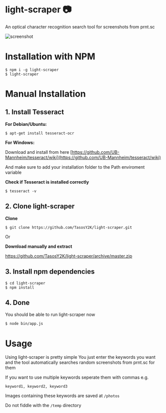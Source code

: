# light-scraper 📷

An optical character recognition search tool for screenshots from prnt.sc

![screenshot](https://user-images.githubusercontent.com/29873078/73987010-c122a400-4947-11ea-928c-077ef7f8acad.png)

# Installation with NPM

```
$ npm i -g light-scraper
$ light-scraper
```

# Manual Installation

## 1. Install Tesseract

**For Debian/Ubuntu:**

```
$ apt-get install tesseract-ocr
```

**For Windows:**

 Download and install from here [https://github.com/UB-Mannheim/tesseract/wiki](https://github.com/UB-Mannheim/tesseract/wiki)

And make sure to add your installation folder to the Path enviroment variable

**Check if Tesseract is installed correctly**
```
$ tesseract -v
```

## 2. Clone light-scraper

**Clone**

```
$ git clone https://github.com/TasosY2K/light-scraper.git
```

Or

**Download manually and extract**

https://github.com/TasosY2K/light-scraper/archive/master.zip

## 3. Install npm dependencies

```
$ cd light-scraper
$ npm install
```

## 4. Done

You should be able to run light-scraper now

```
$ node bin/app.js
```

# Usage

Using light-scraper is pretty simple
You just enter the keywords you want and the tool automatically searches random screenshots from prnt.sc for them

If you want to use multiple keywords seperate them with commas
 e.g.

```
keyword1, keyword2, keyword3
```

Images containing these keywords are saved at `/photos`

Do not fiddle with the `/temp` directory
